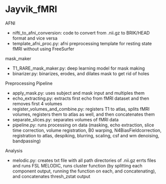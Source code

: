 # Jayvik_fMRI

AFNI
- nifti_to_afni_conversion: code to convert from .nii.gz to BRIK/HEAD format and vice versa
- template_afni_proc.py: afni preprocessing template for resting state fMRI without using FreeSurfer

mask_maker
- T1_RARE_mask_maker.py: deep learning model for mask making
- binarizer.py: binarizes, erodes, and dilates mask to get rid of holes

Preprocessing Pipeline
- apply_mask.py: uses subject and mask input and multiples them
- echo_extracting.py: extracts first echo from fMRI dataset and then removes first 4 volumes
- register_volumes_and_combine.py: registers T1 to atlas, splits fMRI volumes, registers them to atlas as well, and then concatenates them
- separate_slices.py: separates volumes of fMRI data
- pipeline.py: runs processing on data (masking, echo extraction, slice time correction, volume registration, B0 warping, N4BiasFieldcorrection, registration to atlas, despiking, blurring, scaling, csf and wm denoising, bandpassing)

Analysis
- melodic.py: creates txt file with all path directories of .nii.gz errts files and runs FSL MELODIC, runs cluster function (by splitting each component output, running the function on each, and concatenating), and concatenates thresh_zstat output
